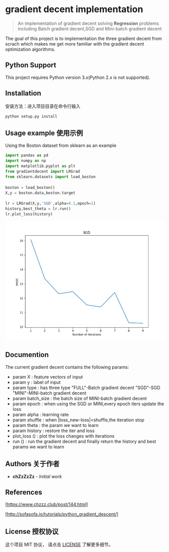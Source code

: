 # gradient decent implementation

> An implementation of gradient decent solving **Regression** problems including Batch gradient decent,SGD and Mini-batch gradient decent

The goal of this project is to implementation the three gradient decent from scrach which makes me get more familiar with the gradient decent optimization algorithms. 
## Python Support
This project requires Python version 3.x(Python 2.x is not supported). 

## Installation

安装方法：进入项目目录在命令行输入

```
python setup.py install
```


## Usage example 使用示例
Using the Boston dataset from sklearn as an example

```python
import pandas as pd
import numpy as np
import matplotlib.pyplot as plt
from gradientdecent import LRGrad
from sklearn.datasets import load_boston

boston = load_boston()
X,y = boston.data,boston.target

lr = LRGrad(X,y,'SGD',alpha=0.1,epoch=1)
history,best_theta = lr.run()
lr.plot_loss(history)
```
![image]( https://github.com/chZzZzZz/gradientdecent/raw/master/images/SGD.png )
## Documention
The current gradient decent contains the following params:

* param X : feature vectors of input
* param y : label of input
* param type : has three type "FULL"-Batch gradient decent "SGD"-SGD "MINI"-MINI-batch gradient decent
* param batch_size : the batch size of MINI-batch gradient decent
* param epoch : when using the SGD or MINI,every epoch iters update the loss
* param alpha : learning rate
* param shuffle : when |loss_new-loss|<shuffle,the iteration stop
* param theta : the param we want to learn
* param history : restore the iter and loss
* plot_loss () : plot the loss changes with iterations
* run () : run the gradient decent and finally return the history and best params we want to learn



## Authors 关于作者

* **chZzZzZz** - *Initial work* 
 
## References
[https://www.chzzz.club/post/144.html]

[http://sofasofa.io/tutorials/python_gradient_descent/]

## License 授权协议

这个项目 MIT 协议， 请点击 [LICENSE](LICENSE) 了解更多细节。